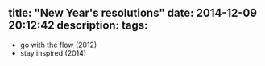 title: "New Year's resolutions"
date: 2014-12-09 20:12:42
description:
tags:
---

- go with the flow (2012)
- stay inspired (2014)
